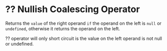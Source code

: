 # ?? Nullish Coalescing Operator

Returns the `value` of the right operand `if` the operand on the left is `null` or `undefined`, otherwise it returns the operand on the left.

?? operator will only short circuit is the value on the left operand is not null or undefined.

<br>